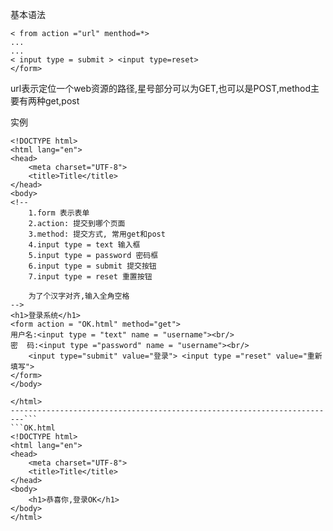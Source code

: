 基本语法
```
< from action ="url" menthod=*>
...
...
< input type = submit > <input type=reset>
</form>
```
url表示定位一个web资源的路径,星号部分可以为GET,也可以是POST,method主要有两种get,post

实例
```
<!DOCTYPE html>  
<html lang="en">  
<head>  
    <meta charset="UTF-8">  
    <title>Title</title>  
</head>  
<body>  
<!--  
    1.form 表示表单  
    2.action: 提交到哪个页面  
    3.method: 提交方式, 常用get和post  
    4.input type = text 输入框  
    5.input type = password 密码框  
    6.input type = submit 提交按钮  
    7.input type = reset 重置按钮  
  
    为了个汉字对齐,输入全角空格  
-->  
<h1>登录系统</h1>  
<form action = "OK.html" method="get">  
用户名:<input type = "text" name = "username"><br/>  
密  码:<input type ="password" name = "username"><br/>  
    <input type="submit" value="登录"> <input type ="reset" value="重新填写">  
</form>  
</body>  
  
</html>
-------------------------------------------------------------------------```
```OK.html
<!DOCTYPE html>  
<html lang="en">  
<head>  
    <meta charset="UTF-8">  
    <title>Title</title>  
</head>  
<body>  
    <h1>恭喜你,登录OK</h1>  
</body>  
</html>
```

